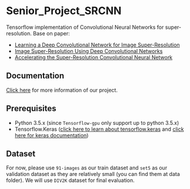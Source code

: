 # Senior_Project_SRCNN

Tensorflow implementation of Convolutional Neural Networks for super-resolution. Base on paper:
  * [Learning a Deep Convolutional Network for Image Super-Resolution](http://personal.ie.cuhk.edu.hk/~ccloy/files/eccv_2014_deepresolution.pdf)
  * [Image Super-Resolution Using Deep Convolutional Networks](https://arxiv.org/pdf/1501.00092.pdf)
  * [Accelerating the Super-Resolution Convolutional Neural Network](https://arxiv.org/pdf/1608.00367.pdf)


## Documentation

[Click here](https://github.com/edwin0108/Senior_Project_SRCNN/tree/master/doc) for more information of our project. 



## Prerequisites

- Python 3.5.x (since `Tensorflow-gpu` only support up to python 3.5.x)
- Tensorflow.Keras ([click here to learn about tensorflow.keras](https://colab.research.google.com/github/tensorflow/docs/blob/master/site/en/guide/keras.ipynb#scrollTo=9NR6reyk0E2A) and [click here for keras documentation](https://keras.io/))



## Dataset

For now, please use `91-images` as our train dataset and `set5` as our validation dataset as they are  relatively small (you can find them at data folder). We will use `DIV2K` dataset for final evaluation.
